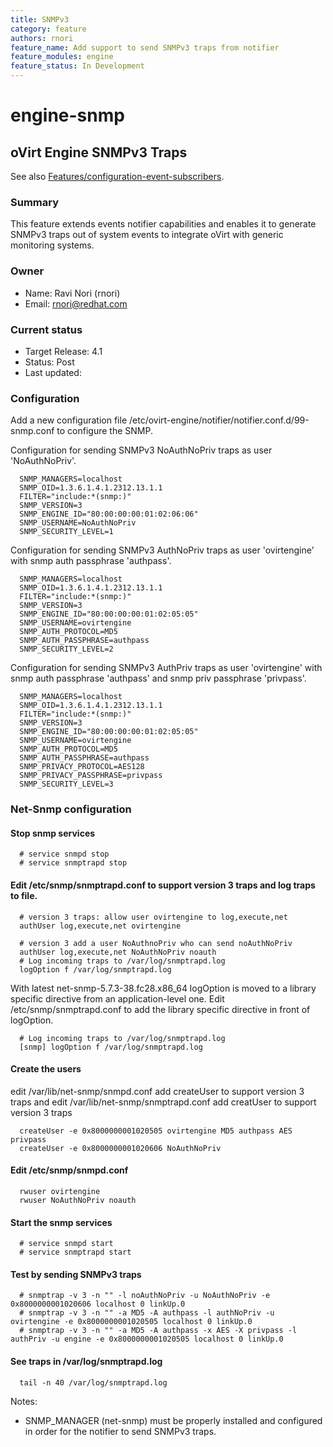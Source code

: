 ```yaml
---
title: SNMPv3
category: feature
authors: rnori
feature_name: Add support to send SNMPv3 traps from notifier
feature_modules: engine
feature_status: In Development
---
```

# engine-snmp

## oVirt Engine SNMPv3 Traps

See also [Features/configuration-event-subscribers](/develop/developer-guide/events/configuration-event-subscribers/).

### Summary

This feature extends events notifier capabilities and enables it to generate SNMPv3 traps out of system events to integrate oVirt with generic monitoring systems.

### Owner

*   Name: Ravi Nori (rnori)
*   Email: <rnori@redhat.com>

### Current status

*   Target Release: 4.1
*   Status: Post
*   Last updated: 

### Configuration

Add a new configuration file /etc/ovirt-engine/notifier/notifier.conf.d/99-snmp.conf to configure the SNMP.

Configuration for sending SNMPv3 NoAuthNoPriv traps as user 'NoAuthNoPriv'.

      SNMP_MANAGERS=localhost
      SNMP_OID=1.3.6.1.4.1.2312.13.1.1
      FILTER="include:*(snmp:)"
      SNMP_VERSION=3
      SNMP_ENGINE_ID="80:00:00:00:01:02:06:06"
      SNMP_USERNAME=NoAuthNoPriv
      SNMP_SECURITY_LEVEL=1

Configuration for sending SNMPv3 AuthNoPriv traps as user 'ovirtengine' with snmp auth passphrase 'authpass'.

      SNMP_MANAGERS=localhost
      SNMP_OID=1.3.6.1.4.1.2312.13.1.1
      FILTER="include:*(snmp:)"
      SNMP_VERSION=3
      SNMP_ENGINE_ID="80:00:00:00:01:02:05:05"
      SNMP_USERNAME=ovirtengine
      SNMP_AUTH_PROTOCOL=MD5
      SNMP_AUTH_PASSPHRASE=authpass
      SNMP_SECURITY_LEVEL=2

Configuration for sending SNMPv3 AuthPriv traps as user 'ovirtengine'  with snmp auth passphrase 'authpass' and snmp priv passphrase 'privpass'.

      SNMP_MANAGERS=localhost
      SNMP_OID=1.3.6.1.4.1.2312.13.1.1
      FILTER="include:*(snmp:)"
      SNMP_VERSION=3
      SNMP_ENGINE_ID="80:00:00:00:01:02:05:05"
      SNMP_USERNAME=ovirtengine
      SNMP_AUTH_PROTOCOL=MD5
      SNMP_AUTH_PASSPHRASE=authpass
      SNMP_PRIVACY_PROTOCOL=AES128
      SNMP_PRIVACY_PASSPHRASE=privpass
      SNMP_SECURITY_LEVEL=3


### Net-Snmp configuration

#### Stop snmp services

      # service snmpd stop
      # service snmptrapd stop

#### Edit /etc/snmp/snmptrapd.conf to support version 3 traps and log traps to file.

      # version 3 traps: allow user ovirtengine to log,execute,net
      authUser log,execute,net ovirtengine
      
      # version 3 add a user NoAuthnoPriv who can send noAuthNoPriv 
      authUser log,execute,net NoAuthNoPriv noauth
      # Log incoming traps to /var/log/snmptrapd.log
      logOption f /var/log/snmptrapd.log

With latest net-snmp-5.7.3-38.fc28.x86_64 logOption is moved to a library specific directive from an application-level one.
Edit /etc/snmp/snmptrapd.conf to add the library specific directive in front of logOption. 

      # Log incoming traps to /var/log/snmptrapd.log
      [snmp] logOption f /var/log/snmptrapd.log


#### Create the users

edit /var/lib/net-snmp/snmpd.conf add createUser to support version 3 traps
and 
edit /var/lib/net-snmp/snmptrapd.conf add creatUser to support version 3 traps

      createUser -e 0x8000000001020505 ovirtengine MD5 authpass AES privpass
      createUser -e 0x8000000001020606 NoAuthNoPriv
  
#### Edit /etc/snmp/snmpd.conf

      rwuser ovirtengine
      rwuser NoAuthNoPriv noauth

#### Start the snmp services

      # service snmpd start
      # service snmptrapd start

#### Test by sending SNMPv3 traps

      # snmptrap -v 3 -n "" -l noAuthNoPriv -u NoAuthNoPriv -e 0x8000000001020606 localhost 0 linkUp.0
      # snmptrap -v 3 -n "" -a MD5 -A authpass -l authNoPriv -u ovirtengine -e 0x8000000001020505 localhost 0 linkUp.0
      # snmptrap -v 3 -n "" -a MD5 -A authpass -x AES -X privpass -l authPriv -u engine -e 0x8000000001020505 localhost 0 linkUp.0


#### See traps in /var/log/snmptrapd.log

      tail -n 40 /var/log/snmptrapd.log


  Notes:

*   SNMP_MANAGER (net-snmp) must be properly installed and configured in order for the notifier to send SNMPv3 traps.
